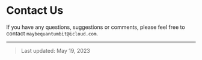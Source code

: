 # Contact Us

If you have any questions, suggestions or comments, please feel free to contact `maybequantumbit@icloud.com`.

---

> Last updated: May 19, 2023